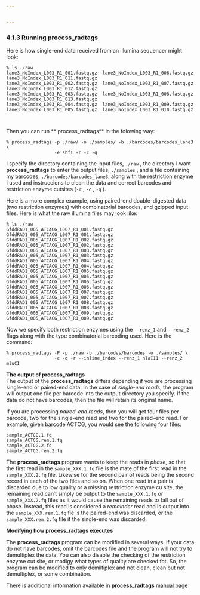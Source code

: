 ```yaml
---


---
```


<h3 id="running-process_radtags">4.1.3 Running process_radtags</h3>
<p>Here is how single-end data received from an illumina sequencer might look:</p>
<pre><code>% ls ./raw
lane3_NoIndex_L003_R1_001.fastq.gz  lane3_NoIndex_L003_R1_006.fastq.gz  lane3_NoIndex_L003_R1_011.fastq.gz 
lane3_NoIndex_L003_R1_002.fastq.gz  lane3_NoIndex_L003_R1_007.fastq.gz  lane3_NoIndex_L003_R1_012.fastq.gz 
lane3_NoIndex_L003_R1_003.fastq.gz  lane3_NoIndex_L003_R1_008.fastq.gz  lane3_NoIndex_L003_R1_013.fastq.gz 
lane3_NoIndex_L003_R1_004.fastq.gz  lane3_NoIndex_L003_R1_009.fastq.gz 
lane3_NoIndex_L003_R1_005.fastq.gz  lane3_NoIndex_L003_R1_010.fastq.gz 

</code></pre>
<p>Then you can run  ** process_radtags** in the folowing way:</p>
<pre><code>% process_radtags -p ./raw/ -o ./samples/ -b ./barcodes/barcodes_lane3 \ 
                  -e sbfI -r -c -q
</code></pre>
<p>I specify the directory containing the input files,  <code>./raw</code> , the directory I want <strong>process_radtags</strong> to enter the output files, <code>./samples</code> , and a file containing my barcodes, <code>./barcodes/barcodes_lane3</code>, along  with the restriction enzyme I used and instruccions to clean the data and correct barcodes and restriction enzyme cutsites (<code>-r</code> , <code>-c</code> , <code>-q</code> ).</p>
<p>Here is a more complex example, using paired-end double-digested data (two restriction enzymes) with combinatorial barcodes, and gzipped input files. Here is what the raw illumina files may look like:</p>
<pre><code>% ls ./raw 
GfddRAD1_005_ATCACG_L007_R1_001.fastq.gz  GfddRAD1_005_ATCACG_L007_R1_001.fastq.gz
GfddRAD1_005_ATCACG_L007_R1_002.fastq.gz  GfddRAD1_005_ATCACG_L007_R1_002.fastq.gz
GfddRAD1_005_ATCACG_L007_R1_003.fastq.gz  GfddRAD1_005_ATCACG_L007_R1_003.fastq.gz 
GfddRAD1_005_ATCACG_L007_R1_004.fastq.gz  GfddRAD1_005_ATCACG_L007_R1_004.fastq.gz  
GfddRAD1_005_ATCACG_L007_R1_005.fastq.gz  GfddRAD1_005_ATCACG_L007_R1_005.fastq.gz   
GfddRAD1_005_ATCACG_L007_R1_006.fastq.gz  GfddRAD1_005_ATCACG_L007_R1_006.fastq.gz
GfddRAD1_005_ATCACG_L007_R1_007.fastq.gz  GfddRAD1_005_ATCACG_L007_R1_007.fastq.gz 
GfddRAD1_005_ATCACG_L007_R1_008.fastq.gz  GfddRAD1_005_ATCACG_L007_R1_008.fastq.gz 
GfddRAD1_005_ATCACG_L007_R1_009.fastq.gz  GfddRAD1_005_ATCACG_L007_R1_009.fastq.gz 
</code></pre>
<p>Now we specify both restriction enzymes using the   <code>--renz_1</code>  and <code>--renz_2</code>  flags along with the type combinatorial barcoding used. Here is the command:</p>
<pre><code>% process_radtags -P -p ./raw -b ./barcodes/barcodes -o ./samples/ \ 
                  -c -q -r --inline_index --renz_1 nlaIII --renz_2 mluCI
</code></pre>
<p><strong>The output of process_radtags</strong><br>
The output of the <strong>process_radtags</strong> differs depending if you are processing single-end or paired-end data. In the case of  <em>single-end reads</em>, the program will output one file per barcode into the output directory you specify. If the data do not have barcodes, then the file will retain its original name.</p>
<p>If you are processing <em>paired-end reads</em>, then you will get four files per barcode, two for the single-end read and two for the paired-end read. For example, given barcode ACTCG, you would see the following four files:</p>
<pre><code>sample_ACTCG.1.fq
sample_ACTCG.rem.1.fq
sample_ACTCG.2.fq 
sample_ACTCG.rem.2.fq
</code></pre>
<p>The <strong>process_radtags</strong> program wants to keep the reads in <em>phase</em>, so that the first read in the <code>sample_XXX.1.fq</code>  file is the mate of the first read in the <code>sample_XXX.2.fq</code>  file. Likewise for the second pair of reads being the second record in each of the two files and so on. When one read in a pair is discarded due to low quality or a missing restriction enzyme cu site, the remaining read can’t simply be output to the  <code>sample_XXX.1.fq</code> or  <code>sample_XXX.2.fq</code> files as it would cause the remaining reads to fall out of phase. Instead, this read is considered a <em>remainder</em> read and is output into the  <code>sample_XXX.rem.1.fq</code> fie is the paired-end was discarded, or the  <code>sample_XXX.rem.2.fq</code> file if the single-end was discarded.</p>
<p><strong>Modifying how process_radtags executes</strong></p>
<p>The <strong>process_radtags</strong> program can be modified in several ways. If your data do not have barcodes, omit the barcodes file and the program will not try to demultiplex the data. You can also disable the checking of the restriction enzyme cut site, or modigy what types of quality are checked fot. So, the program can be modified to only demiltiplex and not clean, clean but not demultiplex, or some combination.</p>
<p>There is additional information available in <a href="/http://catchenlab.life.illinois.edu/stacks/comp/process_radtags.php"><strong>process_radtags</strong> manual page</a></p>
<pre><code></code></pre>


